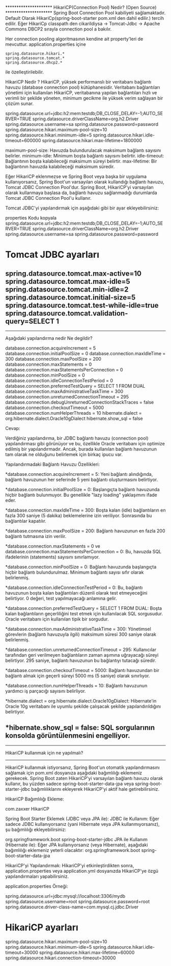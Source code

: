 ********************* HikariCP(Connection Pool) Nedir? (Open Source) *********************
Spring Boot Connection Pool kabiliyeti sağlamaktadır.
Default Olarak HikariCp(spring-boot-starter pom.xml den dahil edilir.) tercih edilir. 
Eğer HikariCp classpath den cikarildiysa -> Tomcat-Jdbc -> Apache Commons DBCP2 sırayla connection pool a bakılır.

Her connection pooling algoritmasının kendine ait property'leri de mevcuttur.
application.properties içine

    spring.datasource.hikari.*
    spring.datasource.tomcat.*
    spring.datasource.dhcp2.*
ile özelleştirilebilir.


HikariCP Nedir ?
HikariCP, yüksek performanslı bir veritabanı bağlantı havuzu (database connection pool) kütüphanesidir. 
Veritabanı bağlantıları yönetimi için kullanılan HikariCP, veritabanına yapılan bağlantıları hızlı ve verimli bir şekilde yöneten, 
minimum gecikme ile yüksek verim sağlayan bir çözüm sunar.
 
spring.datasource.url=jdbc:h2:mem:testdb;DB_CLOSE_DELAY=-1;AUTO_SERVER=TRUE
spring.datasource.driverClassName=org.h2.Driver
spring.datasource.username=sa
spring.datasource.password=password
spring.datasource.hikari.maximum-pool-size=10
spring.datasource.hikari.minimum-idle=5
spring.datasource.hikari.idle-timeout=600000
spring.datasource.hikari.max-lifetime=1800000
 
 
maximum-pool-size: Havuzda bulundurulacak maksimum bağlantı sayısını belirler.
minimum-idle: Minimum boşta bağlantı sayısını belirtir.
idle-timeout: Bağlantının boşta kalabileceği maksimum süreyi belirtir.
max-lifetime: Bir bağlantının havuzda kalabileceği maksimum süredir.

Eğer HikariCP eklenmezse ve Spring Boot veya başka bir uygulama kullanıyorsanız, Spring Boot'un varsayılan olarak kullandığı bağlantı havuzu, 
Tomcat JDBC Connection Pool'dur. 
Spring Boot, HikariCP'yi varsayılan olarak kullanmaya başlasa da, bağlantı havuzu sağlanmadığı durumlarda Tomcat JDBC Connection Pool'u kullanır.


Tomcat JDBC'yi yapılandırmak için aşağıdaki gibi bir ayar ekleyebilirsiniz:

properties
Kodu kopyala
spring.datasource.url=jdbc:h2:mem:testdb;DB_CLOSE_DELAY=-1;AUTO_SERVER=TRUE
spring.datasource.driverClassName=org.h2.Driver
spring.datasource.username=sa
spring.datasource.password=password

# Tomcat JDBC ayarları
spring.datasource.tomcat.max-active=10
spring.datasource.tomcat.max-idle=5
spring.datasource.tomcat.min-idle=2
spring.datasource.tomcat.initial-size=5
spring.datasource.tomcat.test-while-idle=true
spring.datasource.tomcat.validation-query=SELECT 1
--------------------------------------------------


-------------------
Aşağıdaki yapılandırma nedir Ne degildir?

database.connection.acquireIncrement = 5
database.connection.initialPoolSize = 0
database.connection.maxIdleTime = 300
database.connection.maxPoolSize = 200
database.connection.maxStatements = 0
database.connection.maxStatementsPerConnection = 0
database.connection.minPoolSize = 0
database.connection.idleConnectionTestPeriod = 0
database.connection.preferredTestQuery = SELECT 1 FROM DUAL
database.connection.maxAdministrativeTaskTime = 300
database.connection.unreturnedConnectionTimeout = 295
database.connection.debugUnreturnedConnectionStackTraces = false
database.connection.checkoutTimeout = 5000
database.connection.numHelperThreads = 10
hibernate.dialect = org.hibernate.dialect.Oracle10gDialect
hibernate.show_sql = false

Cevap:

Verdiğiniz yapılandırma, bir JDBC bağlantı havuzu (connection pool) yapılandırması gibi görünüyor ve bu, 
özellikle Oracle veritabanı için optimize edilmiş bir yapılandırmadır. Ancak, burada kullanılan bağlantı havuzunun 
tam olarak ne olduğunu belirlemek için birkaç ipucu var.

Yapılandırmadaki Bağlantı Havuzu Özellikleri:

*database.connection.acquireIncrement = 5:
Yeni bağlantı alındığında, bağlantı havuzunun her seferinde 5 yeni bağlantı oluşturmasını belirtiyor.

*database.connection.initialPoolSize = 0:
Başlangıçta bağlantı havuzunda hiçbir bağlantı bulunmuyor. Bu genellikle "lazy loading" yaklaşımını ifade eder.

*database.connection.maxIdleTime = 300:
Boşta kalan (idle) bağlantıların en fazla 300 saniye (5 dakika) beklemelerine izin veriliyor. Sonrasında bu bağlantılar kapatılır.

*database.connection.maxPoolSize = 200:
Bağlantı havuzunun en fazla 200 bağlantı tutmasına izin verilir.

*database.connection.maxStatements = 0 ve database.connection.maxStatementsPerConnection = 0:
Bu, havuzda SQL ifadelerinin (statements) sayısını sınırlamıyor.

*database.connection.minPoolSize = 0:
Bağlantı havuzunda başlangıçta hiçbir bağlantı bulundurulmaz. Minimum bağlantı sayısı sıfır olarak belirlenmiş.

*database.connection.idleConnectionTestPeriod = 0:
Bu, bağlantı havuzunun boşta kalan bağlantıları düzenli olarak test etmeyeceğini belirtiyor. 0 değeri, test yapılmayacağı anlamına gelir.

*database.connection.preferredTestQuery = SELECT 1 FROM DUAL:
Boşta kalan bağlantıların geçerliliğini test etmek için kullanılacak SQL sorgusudur. Oracle veritabanı için kullanılan tipik bir sorgudur.

*database.connection.maxAdministrativeTaskTime = 300:
Yönetimsel görevlerin (bağlantı havuzuyla ilgili) maksimum süresi 300 saniye olarak belirlenmiş.

*database.connection.unreturnedConnectionTimeout = 295:
Kullanıcılar tarafından geri verilmeyen bağlantıların zaman aşımına uğrayacağı süreyi belirtiyor. 295 saniye, bağlantı havuzunun bu bağlantıyı tutacağı süredir.

*database.connection.checkoutTimeout = 5000:
Bağlantı havuzundan bir bağlantı almak için geçerli süreyi 5000 ms (5 saniye) olarak sınırlıyor.

*database.connection.numHelperThreads = 10:
Bağlantı havuzunun yardımcı iş parçacığı sayısını belirliyor.

*hibernate.dialect = org.hibernate.dialect.Oracle10gDialect:
Hibernate'in Oracle 10g veritabanı ile uyumlu şekilde çalışacak şekilde yapılandırıldığını belirtiyor.

*hibernate.show_sql = false:
SQL sorgularının konsolda görüntülenmesini engelliyor.
--------------------------------------------------


--------------------------------------------------

HikariCP kullanmak için ne yapılmalı?

--------------------------------------------------
HikariCP kullanmak istiyorsanız, Spring Boot'un otomatik yapılandırmasını sağlamak için pom.xml 
dosyanıza aşağıdaki bağımlılığı eklemeniz gerekecek. Spring Boot zaten HikariCP'yi varsayılan bağlantı havuzu olarak kullanır, 
bu yüzden sadece spring-boot-starter-data-jpa veya spring-boot-starter-jdbc bağımlılıklarını ekleyerek HikariCP'yi aktif hale getirebilirsiniz.

HikariCP Bağımlılığı Ekleme:

<dependency>
    <groupId>com.zaxxer</groupId>
    <artifactId>HikariCP</artifactId>
</dependency>

Spring Boot Starter Eklemek (JDBC veya JPA ile):
JDBC ile Kullanım: Eğer sadece JDBC kullanıyorsanız (yani Hibernate veya JPA kullanmıyorsanız), şu bağımlılığı ekleyebilirsiniz:


<dependency>
    <groupId>org.springframework.boot</groupId>
    <artifactId>spring-boot-starter-jdbc</artifactId>
</dependency>
JPA ile Kullanım (Hibernate ile): Eğer JPA kullanıyorsanız (veya Hibernate), aşağıdaki bağımlılığı eklemeniz yeterli olacaktır:


<dependency>
    <groupId>org.springframework.boot</groupId>
    <artifactId>spring-boot-starter-data-jpa</artifactId>
</dependency>

HikariCP'yi Yapılandırmak:
HikariCP'yi etkinleştirdikten sonra, application.properties veya application.yml dosyanızda HikariCP'ye özgü yapılandırmaları yapabilirsiniz.

application.properties Örneği:

spring.datasource.url=jdbc:mysql://localhost:3306/mydb
spring.datasource.username=root
spring.datasource.password=root
spring.datasource.driver-class-name=com.mysql.cj.jdbc.Driver

# HikariCP ayarları
spring.datasource.hikari.maximum-pool-size=10
spring.datasource.hikari.minimum-idle=5
spring.datasource.hikari.idle-timeout=30000
spring.datasource.hikari.max-lifetime=60000
spring.datasource.hikari.connection-timeout=30000